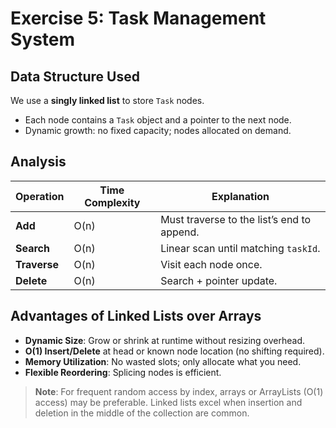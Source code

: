 # Exercise 5: Task Management System

## Data Structure Used

We use a **singly linked list** to store `Task` nodes.  
- Each node contains a `Task` object and a pointer to the next node.  
- Dynamic growth: no fixed capacity; nodes allocated on demand.

## Analysis

| Operation   | Time Complexity | Explanation                                 |
|-------------|-----------------|---------------------------------------------|
| **Add**     | O(n)            | Must traverse to the list’s end to append. |
| **Search**  | O(n)            | Linear scan until matching `taskId`.       |
| **Traverse**| O(n)            | Visit each node once.                      |
| **Delete**  | O(n)            | Search + pointer update.                   |

## Advantages of Linked Lists over Arrays

- **Dynamic Size**: Grow or shrink at runtime without resizing overhead.  
- **O(1) Insert/Delete** at head or known node location (no shifting required).  
- **Memory Utilization**: No wasted slots; only allocate what you need.  
- **Flexible Reordering**: Splicing nodes is efficient.

> **Note**: For frequent random access by index, arrays or ArrayLists (O(1) access) may be preferable. Linked lists excel when insertion and deletion in the middle of the collection are common.  
